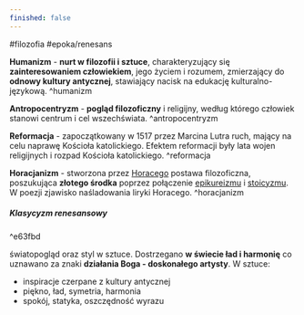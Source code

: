 ```yaml
---
finished: false
---
```

#filozofia #epoka/renesans

**Humanizm** - **nurt w filozofii i sztuce**, charakteryzujący się **zainteresowaniem człowiekiem**, jego życiem i rozumem, zmierzający do **odnowy kultury antycznej**, stawiający nacisk na edukację kulturalno-językową. ^humanizm

**Antropocentryzm** - **pogląd filozoficzny** i religijny, według którego człowiek stanowi centrum i cel wszechświata. ^antropocentryzm

**Reformacja** - zapoczątkowany w 1517 przez Marcina Lutra ruch, mający na celu naprawę Kościoła katolickiego. Efektem reformacji były lata wojen religijnych i rozpad Kościoła katolickiego. ^reformacja

**Horacjanizm** - stworzona przez [Horacego](../Antyk/Horacy) postawa filozoficzna, poszukująca **złotego środka** poprzez połączenie [epikureizmu](../Antyk/Filozofia%20starożytna#^epikureizm) i [stoicyzmu](../Antyk/Filozofia%20starożytna#^stoicyzm). W poezji zjawisko naśladowania liryki Horacego. ^horacjanizm


##### Klasycyzm renesansowy

^e63fbd

światopogląd oraz styl w sztuce. Dostrzegano **w świecie ład i harmonię** co uznawano za znaki **działania Boga - doskonałego artysty**. 
W sztuce:
- inspiracje czerpane z kultury antycznej
- piękno, ład, symetria, harmonia
- spokój, statyka, oszczędność wyrazu